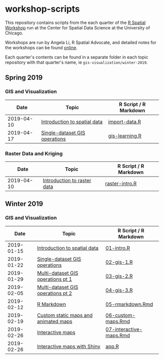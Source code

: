 
workshop-scripts
================

This repository contains scripts from the each quarter of the [R Spatial Workshop](https://spatialanalysis.github.io/events/) run at the Center for Spatial Data Science at the University of Chicago.

Workshops are run by Angela Li, R Spatial Advocate, and detailed notes for the workshops can be found [online](https://spatialanalysis.github.io/workshop-notes/).

Each quarter's contents can be found in a separate folder in each topic repository with that quarter's name, ie `gis-visualization/winter-2019`.

Spring 2019
-----------

### GIS and Visualization

| Date       | Topic                                                                                                                | R Script / R Markdown                                            |
|------------|----------------------------------------------------------------------------------------------------------------------|------------------------------------------------------------------|
| 2019-04-10 | [Introduction to spatial data](https://spatialanalysis.github.io/workshop-notes/introduction-to-spatial-data.html)   | [import-data.R](gis-visualization/spring-2019/R/import-data.R)   |
| 2019-04-17 | [Single-dataset GIS operations](https://spatialanalysis.github.io/workshop-notes/single-dataset-gis-operations.html) | [gis-learning.R](gis-visualization/spring-2019/R/gis-learning.R) |

### Raster Data and Kriging

| Date       | Topic                                                                                                            | R Script / R Markdown                                         |
|------------|------------------------------------------------------------------------------------------------------------------|---------------------------------------------------------------|
| 2019-04-10 | [Introduction to raster data](https://spatialanalysis.github.io/workshop-notes/introduction-to-raster-data.html) | [raster-intro.R](raster-kriging/spring-2019/R/raster-intro.R) |

Winter 2019
-----------

### GIS and Visualization

| Date       | Topic                                                                                                                                         | R Script / R Markdown                                                                |
|------------|-----------------------------------------------------------------------------------------------------------------------------------------------|--------------------------------------------------------------------------------------|
| 2019-01-15 | [Introduction to spatial data](https://spatialanalysis.github.io/workshop-notes/introduction-to-spatial-data.html)                            | [01-intro.R](gis-visualization/winter-2019/R/01-intro.R)                             |
| 2019-01-22 | [Single-dataset GIS operations](https://spatialanalysis.github.io/workshop-notes/single-dataset-gis-operations.html)                          | [02-gis-1.R](gis-visualization/winter-2019/R/02-gis-1.R)                             |
| 2019-01-29 | [Multi-dataset GIS operations pt 1](https://spatialanalysis.github.io/workshop-notes/multiple-dataset-gis-operations-visualization.html)      | [03-gis-2.R](gis-visualization/winter-2019/R/03-gis-2.R)                             |
| 2019-02-05 | [Multi-dataset GIS operations pt 2](https://spatialanalysis.github.io/workshop-notes/multiple-dataset-gis-operations-visualization-pt-2.html) | [04-gis-3.R](gis-visualization/winter-2019/R/04-gis-3.R)                             |
| 2019-02-12 | [R Markdown](https://spatialanalysis.github.io/workshop-notes/r-markdown-and-custom-maps.html)                                                | [05-rmarkdown.Rmd](gis-visualization/winter-2019/doc/05-rmarkdown.Rmd)               |
| 2019-02-19 | [Custom static maps and animated maps](https://spatialanalysis.github.io/workshop-notes/custom-and-animated-maps.html)                        | [06-custom-maps.Rmd](gis-visualization/winter-2019/doc/06-custom-maps.Rmd)           |
| 2019-02-26 | [Interactive maps](https://spatialanalysis.github.io/workshop-notes/interactive-maps.html)                                                    | [07-interactive-maps.Rmd](gis-visualization/winter-2019/doc/07-interactive-maps.Rmd) |
| 2019-02-26 | [Interactive maps with Shiny](https://spatialanalysis.github.io/workshop-notes/interactive-maps-with-shiny.html)                              | [app.R](gis-visualization/winter-2019/R/leaflet-example/app.R)                       |
